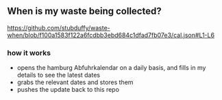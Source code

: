 ## When is my waste being collected?
  https://github.com/stubduffy/waste-when/blob/f100a1583f122a6fcdbb3ebd684c1dfad7fb07e3/cal.json#L1-L6
  
  ### how it works
  - opens the hamburg Abfuhrkalendar on a daily basis, and fills in my details to see the latest dates
  - grabs the relevant dates and stores them
  - pushes the update back to this repo
  
